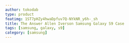 ```yaml
---
author: tokodab
type: product
featimg: 1ST7pHZy4hwaDpfuv7Q-NYkNR_y6h-_sh
title: The Answer Allen Iverson Samsung Galaxy S9 Case
tags: [samsung, galaxy, s9]
category: [samsung]
---
```

